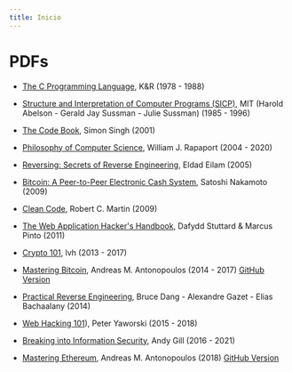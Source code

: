 ```yaml
---
title: Inicio
---
```


# PDFs

- [The C Programming Language](the-c-programming-language.pdf), K&R (1978 - 1988)

- [Structure and Interpretation of Computer Programs (SICP)](sicp.pdf), MIT (Harold Abelson - Gerald Jay Sussman - Julie Sussman) (1985 - 1996)

- [The Code Book](the-code-book.pdf), Simon Singh (2001)

- [Philosophy of Computer Science](phics.pdf), William J. Rapaport (2004 - 2020)

- [Reversing: Secrets of Reverse Engineering](reversing.pdf), Eldad Eilam (2005)

- [Bitcoin: A Peer-to-Peer Electronic Cash System](bitcoin.pdf), Satoshi Nakamoto (2009)

- [Clean Code](clean-code.pdf), Robert C. Martin (2009)

- [The Web Application Hacker's Handbook](the-web-application-hackers-handbook.pdf), Dafydd Stuttard & Marcus Pinto (2011)

- [Crypto 101](crypto101.pdf), lvh (2013 - 2017)

- [Mastering Bitcoin](mastering-bitcoin.pdf), Andreas M. Antonopoulos (2014 - 2017) [GitHub Version](https://github.com/bitcoinbook/bitcoinbook)

- [Practical Reverse Engineering](practical-reverse-engineering.pdf), Bruce Dang - Alexandre Gazet - Elias Bachaalany (2014)

- [Web Hacking 101](web-hacking-101.pdf)), Peter Yaworski (2015 - 2018)

- [Breaking into Information Security](ltr101-breaking-into-infosec.pdf), Andy Gill (2016 - 2021)

- [Mastering Ethereum](mastering-ethereum.pdf), Andreas M. Antonopoulos (2018) [GitHub Version](https://github.com/ethereumbook/ethereumbook)
